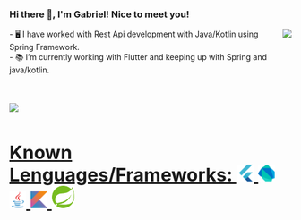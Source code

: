 ### Hi there 👋, I'm Gabriel! Nice to meet you!
<img align="right" height="150em" src="https://www.meupositivo.com.br/doseujeito/wp-content/uploads/2018/09/localizacao-tempo-real-whatsapp.gif"/>
<div>- 🖥️ I have worked with Rest Api development with Java/Kotlin using Spring Framework.</div>
<div>- 📚 I’m currently working with Flutter and keeping up with Spring and java/kotlin.</div>
 
##
  <h1>
  <div style="display: inline_block">
    <a href="https://github.com/gabgmont">
    <img align="center" height="230em" src="https://github-readme-stats.vercel.app/api/top-langs/?username=gabgmont&layout=compact&hide=jupyter+notebook,swift&theme=solarized-light"/>
  </div>

  <div>
    <h3>Known Lenguages/Frameworks:  
      <img height="30em" width="30em" src="https://raw.githubusercontent.com/devicons/devicon/00f02ef57fb7601fd1ddcc2fe6fe670fef3ae3e4/icons/flutter/flutter-original.svg"/>
      <img height="30em" width="30em" src="https://raw.githubusercontent.com/devicons/devicon/00f02ef57fb7601fd1ddcc2fe6fe670fef3ae3e4/icons/dart/dart-original.svg"/>
      <img height="30em" width="30em" src="https://raw.githubusercontent.com/devicons/devicon/00f02ef57fb7601fd1ddcc2fe6fe670fef3ae3e4/icons/java/java-original.svg"/>
      <img height="30em" width="30em" src="https://raw.githubusercontent.com/devicons/devicon/00f02ef57fb7601fd1ddcc2fe6fe670fef3ae3e4/icons/kotlin/kotlin-original.svg"/>
      <img height="40em" width="40em" src="https://raw.githubusercontent.com/devicons/devicon/00f02ef57fb7601fd1ddcc2fe6fe670fef3ae3e4/icons/spring/spring-original.svg"/>
  </div>
     
     



